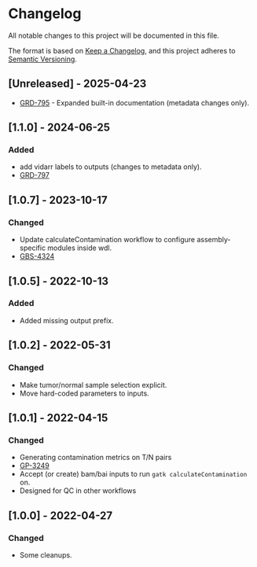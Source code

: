 # Changelog
All notable changes to this project will be documented in this file.

The format is based on [Keep a Changelog](https://keepachangelog.com/en/1.0.0/),
and this project adheres to [Semantic Versioning](https://semver.org/spec/v2.0.0.html).

## [Unreleased] - 2025-04-23
- [GRD-795](https://jira.oicr.on.ca/browse/GRD-795) - Expanded built-in documentation (metadata changes only).

## [1.1.0] - 2024-06-25
### Added
- add vidarr labels to outputs (changes to metadata only).
- [GRD-797](https://jira.oicr.on.ca/browse/GRD-797) 

## [1.0.7] - 2023-10-17
### Changed
- Update calculateContamination workflow to configure assembly-specific modules inside wdl.
- [GBS-4324](https://jira.oicr.on.ca/browse/GBS-4324) 

## [1.0.5] - 2022-10-13
### Added
- Added missing output prefix.

## [1.0.2] - 2022-05-31
### Changed
- Make tumor/normal sample selection explicit.
- Move hard-coded parameters to inputs.

## [1.0.1] - 2022-04-15
### Changed 
- Generating contamination metrics on T/N pairs
- [GP-3249](https://jira.oicr.on.ca/browse/GP-3249) 
- Accept (or create) bam/bai inputs to run `gatk calculateContamination` on.
- Designed for QC in other workflows

## [1.0.0] - 2022-04-27
### Changed 
- Some cleanups.
